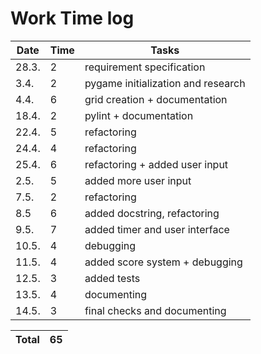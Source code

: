 # Work Time log

| Date | Time | Tasks |
| --- | --- | --- |
| 28.3. |  2  |  requirement specification   |
| 3.4. |  2  |  pygame initialization and research |
| 4.4. |  6  | grid creation + documentation |
| 18.4. | 2 | pylint + documentation |
| 22.4. | 5 | refactoring |
| 24.4. | 4 | refactoring |
| 25.4. | 6 | refactoring + added user input |
| 2.5. | 5 | added more user input |
| 7.5. | 2 | refactoring |
| 8.5 | 6 | added docstring, refactoring |
| 9.5. | 7 | added timer and user interface |
| 10.5. | 4 | debugging |
| 11.5. | 4 | added score system + debugging |
| 12.5. | 3 | added tests |
| 13.5. | 4 | documenting |
| 14.5. | 3 | final checks and documenting |

| Total | 65 |
| --- | --- |

